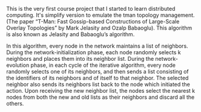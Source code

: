 This is the very first course project that I started to learn distributed computing. It's simplify version to emulate the tman topology management. (The paper “T-Man: Fast Gossip-based Constructions of Large-Scale Overlay Topologies” by Mark Jelasity and Ozalp Babaoglu). This algorithm is also known as Jelasity and Babaoglu’s algorithm.

In this algorithm, every node in the network maintains a list of neighbors. During the network-initialization phase, each node randomly selects k neighbors and places them into its neighbor list. During the network-evolution phase, in each cycle of the iterative algorithm, every node randomly selects one of its neighbors, and then sends a list consisting of the identifiers of its neighbors and of itself to that neighbor. The selected neighbor also sends its neighbors list back to the node which initiated the action. Upon receiving the new neighbor list, the nodes select the nearest k nodes from both the new and old lists as their neighbors and discard all the others. 